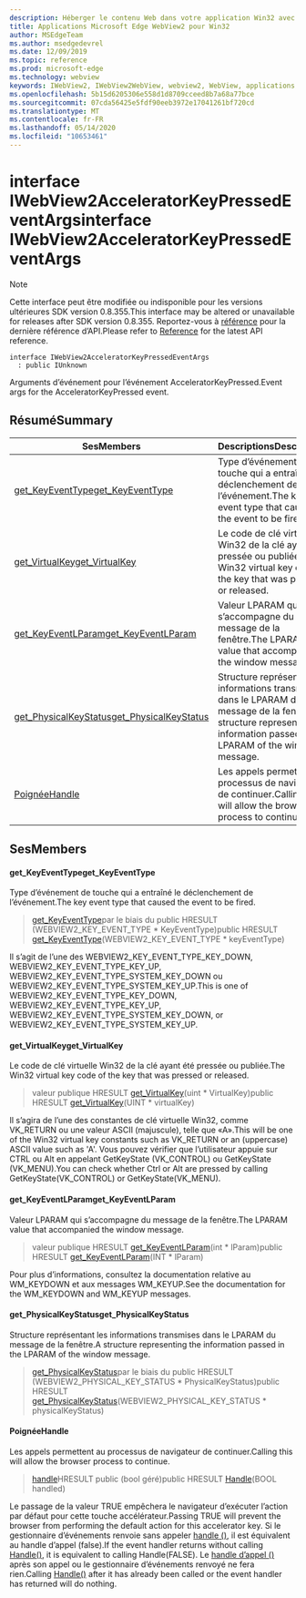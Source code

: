 ```yaml
---
description: Héberger le contenu Web dans votre application Win32 avec le contrôle Microsoft Edge WebView2
title: Applications Microsoft Edge WebView2 pour Win32
author: MSEdgeTeam
ms.author: msedgedevrel
ms.date: 12/09/2019
ms.topic: reference
ms.prod: microsoft-edge
ms.technology: webview
keywords: IWebView2, IWebView2WebView, webview2, WebView, applications Win32, Win32, Edge
ms.openlocfilehash: 5b15d6205306e558d1d8709cceed8b7a68a77bce
ms.sourcegitcommit: 07cda56425e5fdf90eeb3972e17041261bf720cd
ms.translationtype: MT
ms.contentlocale: fr-FR
ms.lasthandoff: 05/14/2020
ms.locfileid: "10653461"
---
```

# <span data-ttu-id="b3a45-104">interface IWebView2AcceleratorKeyPressedEventArgs</span><span class="sxs-lookup"><span data-stu-id="b3a45-104">interface IWebView2AcceleratorKeyPressedEventArgs</span></span> 

> [!NOTE]
> <span data-ttu-id="b3a45-105">Cette interface peut être modifiée ou indisponible pour les versions ultérieures SDK version 0.8.355.</span><span class="sxs-lookup"><span data-stu-id="b3a45-105">This interface may be altered or unavailable for releases after SDK version 0.8.355.</span></span> <span data-ttu-id="b3a45-106">Reportez-vous à [référence](../../../webview2-api-reference.md) pour la dernière référence d’API.</span><span class="sxs-lookup"><span data-stu-id="b3a45-106">Please refer to [Reference](../../../webview2-api-reference.md) for the latest API reference.</span></span>

```
interface IWebView2AcceleratorKeyPressedEventArgs
  : public IUnknown
```

<span data-ttu-id="b3a45-107">Arguments d’événement pour l’événement AcceleratorKeyPressed.</span><span class="sxs-lookup"><span data-stu-id="b3a45-107">Event args for the AcceleratorKeyPressed event.</span></span>

## <span data-ttu-id="b3a45-108">Résumé</span><span class="sxs-lookup"><span data-stu-id="b3a45-108">Summary</span></span>

 <span data-ttu-id="b3a45-109">Ses</span><span class="sxs-lookup"><span data-stu-id="b3a45-109">Members</span></span>                        | <span data-ttu-id="b3a45-110">Descriptions</span><span class="sxs-lookup"><span data-stu-id="b3a45-110">Descriptions</span></span>
--------------------------------|---------------------------------------------
[<span data-ttu-id="b3a45-111">get_KeyEventType</span><span class="sxs-lookup"><span data-stu-id="b3a45-111">get_KeyEventType</span></span>](#get_keyeventtype) | <span data-ttu-id="b3a45-112">Type d’événement de touche qui a entraîné le déclenchement de l’événement.</span><span class="sxs-lookup"><span data-stu-id="b3a45-112">The key event type that caused the event to be fired.</span></span>
[<span data-ttu-id="b3a45-113">get_VirtualKey</span><span class="sxs-lookup"><span data-stu-id="b3a45-113">get_VirtualKey</span></span>](#get_virtualkey) | <span data-ttu-id="b3a45-114">Le code de clé virtuelle Win32 de la clé ayant été pressée ou publiée.</span><span class="sxs-lookup"><span data-stu-id="b3a45-114">The Win32 virtual key code of the key that was pressed or released.</span></span>
[<span data-ttu-id="b3a45-115">get_KeyEventLParam</span><span class="sxs-lookup"><span data-stu-id="b3a45-115">get_KeyEventLParam</span></span>](#get_keyeventlparam) | <span data-ttu-id="b3a45-116">Valeur LPARAM qui s’accompagne du message de la fenêtre.</span><span class="sxs-lookup"><span data-stu-id="b3a45-116">The LPARAM value that accompanied the window message.</span></span>
[<span data-ttu-id="b3a45-117">get_PhysicalKeyStatus</span><span class="sxs-lookup"><span data-stu-id="b3a45-117">get_PhysicalKeyStatus</span></span>](#get_physicalkeystatus) | <span data-ttu-id="b3a45-118">Structure représentant les informations transmises dans le LPARAM du message de la fenêtre.</span><span class="sxs-lookup"><span data-stu-id="b3a45-118">A structure representing the information passed in the LPARAM of the window message.</span></span>
[<span data-ttu-id="b3a45-119">Poignée</span><span class="sxs-lookup"><span data-stu-id="b3a45-119">Handle</span></span>](#handle) | <span data-ttu-id="b3a45-120">Les appels permettent au processus de navigateur de continuer.</span><span class="sxs-lookup"><span data-stu-id="b3a45-120">Calling this will allow the browser process to continue.</span></span>

## <span data-ttu-id="b3a45-121">Ses</span><span class="sxs-lookup"><span data-stu-id="b3a45-121">Members</span></span>

#### <span data-ttu-id="b3a45-122">get_KeyEventType</span><span class="sxs-lookup"><span data-stu-id="b3a45-122">get_KeyEventType</span></span> 

<span data-ttu-id="b3a45-123">Type d’événement de touche qui a entraîné le déclenchement de l’événement.</span><span class="sxs-lookup"><span data-stu-id="b3a45-123">The key event type that caused the event to be fired.</span></span>

> <span data-ttu-id="b3a45-124">[get_KeyEventType](#get_keyeventtype)par le biais du public HRESULT (WEBVIEW2_KEY_EVENT_TYPE \* KeyEventType)</span><span class="sxs-lookup"><span data-stu-id="b3a45-124">public HRESULT [get_KeyEventType](#get_keyeventtype)(WEBVIEW2_KEY_EVENT_TYPE \* keyEventType)</span></span>

<span data-ttu-id="b3a45-125">Il s’agit de l’une des WEBVIEW2_KEY_EVENT_TYPE_KEY_DOWN, WEBVIEW2_KEY_EVENT_TYPE_KEY_UP, WEBVIEW2_KEY_EVENT_TYPE_SYSTEM_KEY_DOWN ou WEBVIEW2_KEY_EVENT_TYPE_SYSTEM_KEY_UP.</span><span class="sxs-lookup"><span data-stu-id="b3a45-125">This is one of WEBVIEW2_KEY_EVENT_TYPE_KEY_DOWN, WEBVIEW2_KEY_EVENT_TYPE_KEY_UP, WEBVIEW2_KEY_EVENT_TYPE_SYSTEM_KEY_DOWN, or WEBVIEW2_KEY_EVENT_TYPE_SYSTEM_KEY_UP.</span></span>

#### <span data-ttu-id="b3a45-126">get_VirtualKey</span><span class="sxs-lookup"><span data-stu-id="b3a45-126">get_VirtualKey</span></span> 

<span data-ttu-id="b3a45-127">Le code de clé virtuelle Win32 de la clé ayant été pressée ou publiée.</span><span class="sxs-lookup"><span data-stu-id="b3a45-127">The Win32 virtual key code of the key that was pressed or released.</span></span>

> <span data-ttu-id="b3a45-128">valeur publique HRESULT [get_VirtualKey](#get_virtualkey)(uint \* VirtualKey)</span><span class="sxs-lookup"><span data-stu-id="b3a45-128">public HRESULT [get_VirtualKey](#get_virtualkey)(UINT \* virtualKey)</span></span>

<span data-ttu-id="b3a45-129">Il s’agira de l’une des constantes de clé virtuelle Win32, comme VK_RETURN ou une valeur ASCII (majuscule), telle que «A».</span><span class="sxs-lookup"><span data-stu-id="b3a45-129">This will be one of the Win32 virtual key constants such as VK_RETURN or an (uppercase) ASCII value such as 'A'.</span></span> <span data-ttu-id="b3a45-130">Vous pouvez vérifier que l’utilisateur appuie sur CTRL ou Alt en appelant GetKeyState (VK_CONTROL) ou GetKeyState (VK_MENU).</span><span class="sxs-lookup"><span data-stu-id="b3a45-130">You can check whether Ctrl or Alt are pressed by calling GetKeyState(VK_CONTROL) or GetKeyState(VK_MENU).</span></span>

#### <span data-ttu-id="b3a45-131">get_KeyEventLParam</span><span class="sxs-lookup"><span data-stu-id="b3a45-131">get_KeyEventLParam</span></span> 

<span data-ttu-id="b3a45-132">Valeur LPARAM qui s’accompagne du message de la fenêtre.</span><span class="sxs-lookup"><span data-stu-id="b3a45-132">The LPARAM value that accompanied the window message.</span></span>

> <span data-ttu-id="b3a45-133">valeur publique HRESULT [get_KeyEventLParam](#get_keyeventlparam)(int \* lParam)</span><span class="sxs-lookup"><span data-stu-id="b3a45-133">public HRESULT [get_KeyEventLParam](#get_keyeventlparam)(INT \* lParam)</span></span>

<span data-ttu-id="b3a45-134">Pour plus d’informations, consultez la documentation relative au WM_KEYDOWN et aux messages WM_KEYUP.</span><span class="sxs-lookup"><span data-stu-id="b3a45-134">See the documentation for the WM_KEYDOWN and WM_KEYUP messages.</span></span>

#### <span data-ttu-id="b3a45-135">get_PhysicalKeyStatus</span><span class="sxs-lookup"><span data-stu-id="b3a45-135">get_PhysicalKeyStatus</span></span> 

<span data-ttu-id="b3a45-136">Structure représentant les informations transmises dans le LPARAM du message de la fenêtre.</span><span class="sxs-lookup"><span data-stu-id="b3a45-136">A structure representing the information passed in the LPARAM of the window message.</span></span>

> <span data-ttu-id="b3a45-137">[get_PhysicalKeyStatus](#get_physicalkeystatus)par le biais du public HRESULT (WEBVIEW2_PHYSICAL_KEY_STATUS \* PhysicalKeyStatus)</span><span class="sxs-lookup"><span data-stu-id="b3a45-137">public HRESULT [get_PhysicalKeyStatus](#get_physicalkeystatus)(WEBVIEW2_PHYSICAL_KEY_STATUS \* physicalKeyStatus)</span></span>

#### <span data-ttu-id="b3a45-138">Poignée</span><span class="sxs-lookup"><span data-stu-id="b3a45-138">Handle</span></span> 

<span data-ttu-id="b3a45-139">Les appels permettent au processus de navigateur de continuer.</span><span class="sxs-lookup"><span data-stu-id="b3a45-139">Calling this will allow the browser process to continue.</span></span>

> <span data-ttu-id="b3a45-140">[handle](#handle)HRESULT public (bool géré)</span><span class="sxs-lookup"><span data-stu-id="b3a45-140">public HRESULT [Handle](#handle)(BOOL handled)</span></span>

<span data-ttu-id="b3a45-141">Le passage de la valeur TRUE empêchera le navigateur d’exécuter l’action par défaut pour cette touche accélérateur.</span><span class="sxs-lookup"><span data-stu-id="b3a45-141">Passing TRUE will prevent the browser from performing the default action for this accelerator key.</span></span> <span data-ttu-id="b3a45-142">Si le gestionnaire d’événements renvoie sans appeler [handle ()](#handle), il est équivalent au handle d’appel (false).</span><span class="sxs-lookup"><span data-stu-id="b3a45-142">If the event handler returns without calling [Handle()](#handle), it is equivalent to calling Handle(FALSE).</span></span> <span data-ttu-id="b3a45-143">Le [handle d’appel ()](#handle) après son appel ou le gestionnaire d’événements renvoyé ne fera rien.</span><span class="sxs-lookup"><span data-stu-id="b3a45-143">Calling [Handle()](#handle) after it has already been called or the event handler has returned will do nothing.</span></span>

